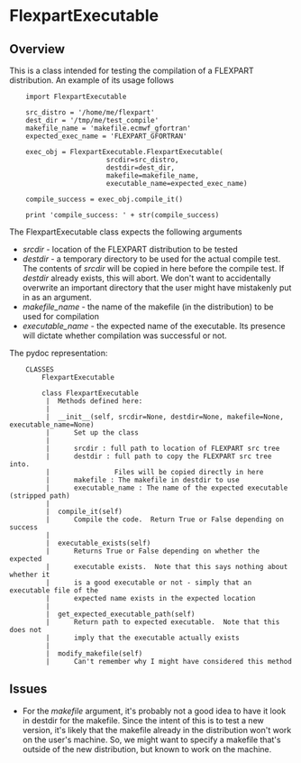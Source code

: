 
# FlexpartExecutable 


## Overview

This is a class intended for testing the compilation of a FLEXPART distribution.  An example of its usage follows


		import FlexpartExecutable
		
		src_distro = '/home/me/flexpart'
		dest_dir = '/tmp/me/test_compile'
		makefile_name = 'makefile.ecmwf_gfortran'
		expected_exec_name = 'FLEXPART_GFORTRAN'
	
		exec_obj = FlexpartExecutable.FlexpartExecutable(
							srcdir=src_distro,
							destdir=dest_dir,
							makefile=makefile_name,
							executable_name=expected_exec_name)
	
		compile_success = exec_obj.compile_it()
	
		print 'compile_success: ' + str(compile_success)
	

	
The FlexpartExecutable class expects the following arguments

* *srcdir* - location of the FLEXPART distribution to be tested
* *destdir* - a temporary directory to be used for the actual compile test.  The contents of *srcdir* will be copied in here before the compile test.  If *destdir* already exists, this will abort.  We don't want to accidentally overwrite an important directory that the user might have mistakenly put in as an argument.
* *makefile_name* - the name of the makefile (in the distribution) to be used for compilation
* *executable_name* - the expected name of the executable.  Its presence will dictate whether compilation was successful or not.



The pydoc representation:

		CLASSES
		    FlexpartExecutable
		    
		    class FlexpartExecutable
		     |  Methods defined here:
		     |  
		     |  __init__(self, srcdir=None, destdir=None, makefile=None, executable_name=None)
		     |      Set up the class
		     |      
		     |      srcdir : full path to location of FLEXPART src tree
		     |      destdir : full path to copy the FLEXPART src tree into.
		     |                Files will be copied directly in here
		     |      makefile : The makefile in destdir to use
		     |      executable_name : The name of the expected executable (stripped path)
		     |  
		     |  compile_it(self)
		     |      Compile the code.  Return True or False depending on success
		     |  
		     |  executable_exists(self)
		     |      Returns True or False depending on whether the expected
		     |      executable exists.  Note that this says nothing about whether it
		     |      is a good executable or not - simply that an executable file of the
		     |      expected name exists in the expected location
		     |  
		     |  get_expected_executable_path(self)
		     |      Return path to expected executable.  Note that this does not
		     |      imply that the executable actually exists
		     |  
		     |  modify_makefile(self)
		     |      Can't remember why I might have considered this method
	


## Issues

* For the *makefile* argument, it's probably not a good idea to have it look in destdir for the makefile.  Since the intent of this is to test a new version, it's likely that the makefile already in the distribution won't work on the user's machine.  So, we might want to specify a makefile that's outside of the new distribution, but known to work on the machine.
	




